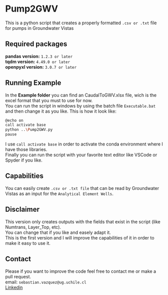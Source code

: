 # Pump2GWV
This is a python script that creates a properly formatted `.csv or .txt` file for pumps in Groundwater Vistas
## Required packages
**pandas version:** `1.2.3 or later`\
**tqdm version:** `4.49.0 or later`\
**openpyxl version:** `3.0.7 or later`
## Running Example
In the **Example folder** you can find an CaudalToGWV.xlsx file, wich is the excel format that you must to use for now.\
You can run the script in windows by using the batch file `Executable.bat`\
and then change it as you like. This is how it look like:
```bash
@echo on
call activate base
python ..\Pump2GWV.py
pause
```
I use `call activate base` in order to activate the conda environment where I have those libraries.\
Finally you can run the script with your favorite text editor like VSCode or Spyder if you like.
## Capabilities
You can easily create `.csv or .txt file` that can be read by Groundwater Vistas as an input for the `Analytical Element Wells`.
## Disclaimer
This version only creates outputs with the fields that exist in the script (like Numtrans, Layer_Top, etc).\
You can change that if you like and easely adapt it.\
This is the first version and I will improve the capabilities of it in order to make it easy to use it.
## Contact
Please if you want to improve the code feel free to contact me or make a pull request.\
email: `sebastian.vazquez@ug.uchile.cl`\
[Linkedin](https://www.linkedin.com/in/sebasti%C3%A1n-v%C3%A1zquez-gasty-952121181/)
